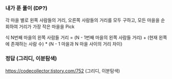 ### 내가 푼 풀이 (DP?)
각 마을 별로 왼쪽 사람들의 거리, 오른쪽 사람들의 거리를 모두 구하고,
모든 마을을 순회하여 거리가 가장 작은 마을을 Pick

식
N번째 마을의 왼쪽 사람들 거리 = (N - 1번째 마을의 왼쪽 사람들 거리) + (현재 왼쪽에 존재하는 사람 수) * (N - 1 마을과 N 마을 사이의 거리 차이)

### 정답 (그리디, 이분탐색)
https://codecollector.tistory.com/752 (그리디, 이분탐색)
